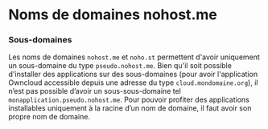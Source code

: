 # Noms de domaines nohost.me

### Sous-domaines

Les noms de domaines `nohost.me` et `noho.st` permettent d'avoir uniquement un sous-domaine du type `pseudo.nohost.me`.
Bien qu'il soit possible d'installer des applications sur des sous-domaines (pour avoir l'application Owncloud accessible 
depuis une adresse du type `cloud.mondomaine.org`), il n’est pas possible d’avoir un sous-sous-domaine tel `monapplication.pseudo.nohost.me`.
Pour pouvoir profiter des applications installables uniquement à la racine d’un nom de domaine, il faut avoir son propre nom de domaine.
